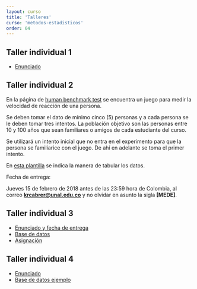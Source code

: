 ```yaml
---
layout: curso
title: 'Talleres'
curso: 'metodos-estadisticos'
order: 04
---
```




## Taller individual 1

- [Enunciado](./talleres/polvo_de_hornear.html)

## Taller individual 2

En la página de [human benchmark test](https://www.humanbenchmark.com/tests/reactiontime)
se encuentra un juego para medir la velocidad de reacción de una
persona.

Se deben tomar el dato de mínimo cinco (5) personas y a cada persona
se le deben tomar tres intentos. La población objetivo son
las personas entre 10 y 100 años que sean familiares o amigos de
cada estudiante del curso.

Se utilizará un intento inicial que no entra en el experimento para
que la persona se familiarice con el juego. De ahí en adelante se
toma el primer intento.

En [esta plantilla](./talleres/tiempos_reaccion.xlsx) se indica la manera
de tabular los datos.

Fecha de entrega:

Jueves 15 de febrero de 2018 antes de las 23:59 hora de Colombia,
al correo **krcabrer@unal.edu.co** y
no olvidar en asunto la sigla **[MEDE]**.

## Taller individual 3

- [Enunciado y fecha de entrega](./talleres/taller1_hinchamiento.html)
- [Base de datos](./talleres/hinchamiento.xlsx)
- [Asignación](./talleres/asignacion.xlsx)

## Taller individual 4

- [Enunciado](./talleres/taller4.html)
- [Base de datos ejemplo](./talleres/Kenneth_01.csv)


<!---

## Contenido
{: .no_toc}

* ToC
{: toc}

## Taller individual 1

- [Enunciado](./talleres/bacterias.html)

## Taller individual 2

- [Enunciado](./talleres/tallerIndividual2.pdf)

## Taller individual 3

- [Enunciado](./talleres/ejercicios_en_clase.html)
-->
